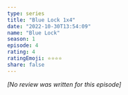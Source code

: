 ```yaml
---
type: series
title: "Blue Lock 1x4"
date: "2022-10-30T13:54:09"
name: "Blue Lock"
season: 1
episode: 4
rating: 4
ratingEmoji: ⭐️⭐️⭐️⭐️
share: false
---
```


*[No review was written for this episode]*
